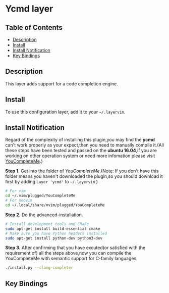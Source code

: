 # Ycmd layer

## Table of Contents

<!-- vim-markdown-toc GFM -->
* [Description](#description)
* [Install](#install)
* [Install Notification](#install-notification)
* [Key Bindings](#key-bindings)

<!-- vim-markdown-toc -->

## Description

This layer adds support for a code completion engine.

## Install

To use this configuration layer, add it to your `~/.layervim`.

## Install Notification
Regard of the complexity of installing this plugin,you may find the **ycmd** can't work properly as your expect,then you need to manually compile it.(All these steps have been tested and passed on the **ubuntu 16.04**,if you are working on other operation system or need more infomation please visit [YouCompleteMe](https://github.com/Valloric/YouCompleteMe).)

**Step 1.**
Get into the folder of *YouCompleteMe*.(Note: If you don't have this folder means you haven't downloaded the plugin,so you should download it first by adding `Layer 'ycmd'` to  `~/.layervim` )

```sh
# For vim
cd ~/.vim/plugged/YouCompleteMe
# For neovim
cd ~/.local/share/nvim/plugged/YouCompleteMe
```

**Step 2.**
Do the advanced-installation.

```sh
# Install development tools and CMake
sudo apt-get install build-essential cmake
# Make sure you have Python headers installed
sudo apt-get install python-dev python3-dev
```
**Step 3.**
After confirming that you have excuted(or satisfied with the requirement of) all the steps above,now you can compile the YouCompleteMe with semantic support for C-family languages.

```sh
./install.py --clang-completer
```

## Key Bindings
